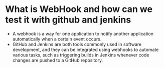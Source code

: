 # What is WebHook and how can we test it with github and jenkins 

* A webhook is a way for one application to notify another application automatically when a certain event occurs.
* GitHub and Jenkins are both tools commonly used in software development, and they can be integrated using webhooks to automate various tasks,    such as triggering builds in Jenkins whenever code changes are pushed to a GitHub repository.